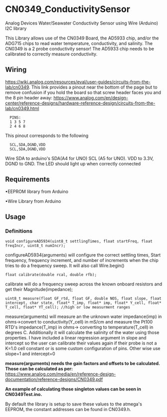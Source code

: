 # CN0349_ConductivitySensor
Analog Devices Water/Seawater Conductivity Sensor using Wire (Arduino) I2C library

This Library allows use of the CN0349 Board, the AD5933 chip, and/or the ADG715 chips to read water temperature, conductivity, and salinity.
The CN0349 is a 2 probe conductivity sensor!
The AD5933 chip needs to be calibrated to correctly measure conductivity.

## Wiring
https://wiki.analog.com/resources/eval/user-guides/circuits-from-the-lab/cn0349.
This link provides a pinout near the bottom of the page but to remove confusion if you hold the board so that screw header faces you and the 8 pin header away: https://www.analog.com/en/design-center/reference-designs/hardware-reference-design/circuits-from-the-lab/cn0349.html
```
  PINS:
  1 3 5 7
  2 4 6 8
  ```
  This pinout corresponds to the following
```
  SCL,SDA,DGND,VDD
  SCL,SDA,DGND,VDD
```
Wire SDA to arduino's SDA(A4 for UNO) SCL (A5 for UNO). VDD to 3.3V, DGND to GND.
The LED should light up when correctly connected

## Requirements

  •EEPROM library from Arduino
  
  •Wire Library from Arduino
  
## Usage
 
 ### Definitions
 
```
void configureAD5934(uint8_t settlingTimes, float startFreq, float freqIncr, uint8_t numIncr);
```
configureAD5934(arguments) will configure the correct settling times, Start frequency, frequency increment, and number of increments when the chip tries to do a frequency sweep.
It will also call Wire.begin()
```
float calibrate(double rcal, double rfb);
```  
calibrate will do a frequency sweep across the known onboard resistors and get their Magnitude(impedance);
```
uint8_t measure(float GF_rtd, float GF, double NOS, float slope, float intercept, char state, float* T_imp, float* imp, float* Y_cell, float* T_cell, float* YT_cell); //high or low measurment ranges
``` 	
measure(arguments) will measure an the unknown water impedance(imp) in ohms->convert to conductivity(Y_cell) in mS/cm and measure the Pt100 RTD's impedance(T_imp) in ohms-> converting to temperature(T_cell) in degrees C.
Additionally it will calculate the salinity of the water using those properties.
I have included a linear regression argument in slope and intercept so the user can calibrate their values again if their probe is not a K=1.0 cell constant or is some custom configuration of pins.
Other wise use slope=1 and intercept=0

**measure(arguments) needs the gain factors and offsets to be calculated. Those can be calculated as per:** https://www.analog.com/media/en/reference-design-documentation/reference-designs/CN0349.pdf

**An example of calculating those singleton values can be seen in CN0349Test.ino.**

By default the library is setup to save these values to the atmega's EEPROM, the constant addresses can be found in CN0349.h.

